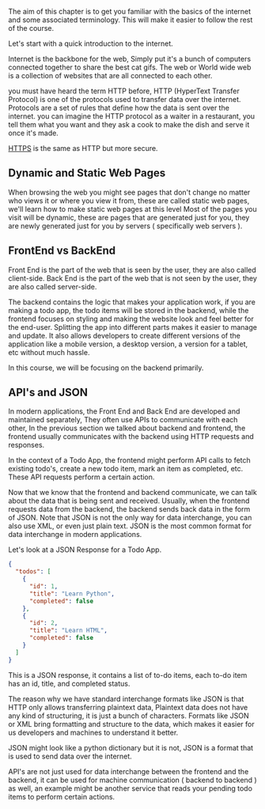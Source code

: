 The aim of this chapter is to get you familiar with the basics of the internet and some associated terminology. This will make it easier to follow the rest of the course.

Let's start with a quick introduction to the internet.

Internet is the backbone for the web, Simply put it's a bunch of computers connected together to share the best cat gifs.
The web or World wide web is a collection of websites that are all connected to each other.

you must have heard the term HTTP before, HTTP (HyperText Transfer Protocol) is one of the protocols used to transfer data over the internet.
Protocols are a set of rules that define how the data is sent over the internet. you can imagine the HTTP protocol as a waiter in a restaurant, you tell them what you want and they ask a cook to make the dish and serve it once it's made.

[HTTPS](https://developer.mozilla.org/en-US/docs/Glossary/https) is the same as HTTP but more secure.

## Dynamic and Static Web Pages

When browsing the web you might see pages that don't change no matter who views it or where you view it from, these are called static web pages, we'll learn how to make static web pages at this level
Most of the pages you visit will be dynamic, these are pages that are generated just for you, they are newly generated just for you by servers ( specifically web servers ).

## FrontEnd vs BackEnd

Front End is the part of the web that is seen by the user, they are also called client-side. Back End is the part of the web that is not seen by the user, they are also called server-side.

The backend contains the logic that makes your application work, if you are making a todo app, the todo items will be stored in the backend, while the frontend focuses on styling and making the website look and feel better for the end-user. Splitting the app into different parts makes it easier to manage and update. It also allows developers to create different versions of the application like a mobile version, a desktop version, a version for a tablet, etc without much hassle.

In this course, we will be focusing on the backend primarily.

## API's and JSON

In modern applications, the Front End and Back End are developed and maintained separately, They often use APIs to communicate with each other, In the previous section we talked about backend and frontend, the frontend usually communicates with the backend using HTTP requests and responses.

In the context of a Todo App, the frontend might perform API calls to fetch existing todo's, create a new todo item, mark an item as completed, etc. These API requests perform a certain action.

Now that we know that the frontend and backend communicate, we can talk about the data that is being sent and received. Usually, when the frontend requests data from the backend, the backend sends back data in the form of JSON. Note that JSON is not the only way for data interchange, you can also use XML, or even just plain text. JSON is the most common format for data interchange in modern applications.

Let's look at a JSON Response for a Todo App.

```json
{
  "todos": [
    {
      "id": 1,
      "title": "Learn Python",
      "completed": false
    },
    {
      "id": 2,
      "title": "Learn HTML",
      "completed": false
    }
  ]
}
```

This is a JSON response, it contains a list of to-do items, each to-do item has an id, title, and completed status.

The reason why we have standard interchange formats like JSON is that HTTP only allows transferring plaintext data, Plaintext data does not have any kind of structuring, it is just a bunch of characters. Formats like JSON or XML bring formatting and structure to the data, which makes it easier for us developers and machines to understand it better.

JSON might look like a python dictionary but it is not, JSON is a format that is used to send data over the internet.

API's are not just used for data interchange between the frontend and the backend, it can be used for machine communication ( backend to backend ) as well, an example might be another service that reads your pending todo items to perform certain actions.
